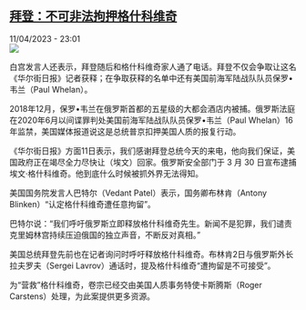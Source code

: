 <!--1681249508000-->
[拜登：不可非法拘押格什科维奇](https://www.rfi.fr/cn/%E7%BE%8E%E6%B4%B2/20230411-%E6%8B%9C%E7%99%BB-%E4%B8%8D%E5%8F%AF%E9%9D%9E%E6%B3%95%E6%8B%98%E6%8A%BC%E6%A0%BC%E4%BB%80%E7%A7%91%E7%BB%B4%E5%A5%87)
------

<div>11/04/2023 - 23:01</div><img src="https://s.rfi.fr/media/display/0664bc8c-d8ac-11ed-b330-005056bf30b7/w:1280/p:16x9/3af20180fded95477072f8c3a84f058a2116ef24-1.png"><p><strong></strong></p><div><p>白宫发言人还表示，拜登随后和格什科维奇家人通了电话。拜登不仅会争取让这名《华尔街日报》记者获释；在争取获释的名单中还有美国前海军陆战队队员保罗•韦兰（Paul Whelan）。</p><p>2018年12月，保罗•韦兰在俄罗斯首都的五星级的大都会酒店内被捕。俄罗斯法庭在2020年6月以间谍罪判处美国前海军陆战队队员保罗•韦兰（Paul Whelan）16年监禁，美国媒体报道说这是总统普京扣押美国人质的报复行动。</p><p>《华尔街日报》方面11日表示，我们感谢拜登总统今天的来电，他向我们保证，美国政府正在竭尽全力尽快让（埃文）回家。俄罗斯安全部门于 3 月 30 日宣布逮捕埃文·格什科维奇。他到底什么时候被抓外界无法得知。</p><p>美国国务院发言人巴特尔（Vedant Patel）表示，国务卿布林肯（Antony Blinken）“认定格什科维奇遭任意拘留”。</p><p>巴特尔说：“我们呼吁俄罗斯立即释放格什科维奇先生。新闻不是犯罪，我们谴责克里姆林宫持续压迫俄国的独立声音，不断反对真相。”</p><p>美国总统拜登先前也在记者询问时呼吁释放格什科维奇。布林肯2日与俄罗斯外长拉夫罗夫（Sergei Lavrov）通话时，提及格什科维奇“遭拘留是不可接受”。</p><p>为“营救”格什科维奇，卷宗已经交由美国人质事务特使卡斯腾斯（Roger Carstens）处理，为此案提供更多资源。</p><div data-selfpromo-newsletter></div><div data-selfpromo-app></div></div>
